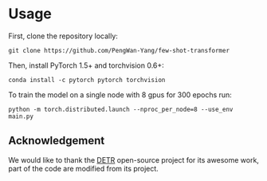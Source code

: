 # Usage
First, clone the repository locally:
```
git clone https://github.com/PengWan-Yang/few-shot-transformer
```
Then, install PyTorch 1.5+ and torchvision 0.6+:
```
conda install -c pytorch pytorch torchvision
```
To train the model on a single node with 8 gpus for 300 epochs run:
```
python -m torch.distributed.launch --nproc_per_node=8 --use_env main.py
```
## Acknowledgement
We would like to thank the [DETR](https://github.com/facebookresearch/detr) open-source project for its awesome work, part of the code are modified from its project.
